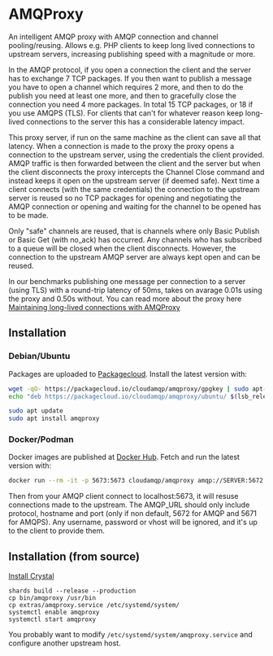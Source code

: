 # AMQProxy

An intelligent AMQP proxy with AMQP connection and channel pooling/reusing. Allows e.g. PHP clients to keep long lived connections to upstream servers, increasing publishing speed with a magnitude or more.

In the AMQP protocol, if you open a connection the client and the server has to exchange 7 TCP packages. If you then want to publish a message you have to open a channel which requires 2 more, and then to do the publish you need at least one more, and then to gracefully close the connection you need 4 more packages. In total 15 TCP packages, or 18 if you use AMQPS (TLS). For clients that can't for whatever reason keep long-lived connections to the server this has a considerable latency impact.

This proxy server, if run on the same machine as the client can save all that latency. When a connection is made to the proxy the proxy opens a connection to the upstream server, using the credentials the client provided. AMQP traffic is then forwarded between the client and the server but when the client disconnects the proxy intercepts the Channel Close command and instead keeps it open on the upstream server (if deemed safe). Next time a client connects (with the same credentials) the connection to the upstream server is reused so no TCP packages for opening and negotiating the AMQP connection or opening and waiting for the channel to be opened has to be made.

Only "safe" channels are reused, that is channels where only Basic Publish or Basic Get (with no_ack) has occurred. Any channels who has subscribed to a queue will be closed when the client disconnects. However, the connection to the upstream AMQP server are always kept open and can be reused.

In our benchmarks publishing one message per connection to a server (using TLS) with a round-trip latency of 50ms, takes on avarage 0.01s using the proxy and 0.50s without. You can read more about the proxy here [Maintaining long-lived connections with AMQProxy](https://www.cloudamqp.com/blog/2019-05-29-maintaining-long-lived-connections-with-AMQProxy.html)


## Installation

### Debian/Ubuntu

Packages are uploaded to [Packagecloud](https://packagecloud.io/cloudamqp/amqproxy). Install the latest version with:

```sh
wget -qO- https://packagecloud.io/cloudamqp/amqproxy/gpgkey | sudo apt-key add -
echo "deb https://packagecloud.io/cloudamqp/amqproxy/ubuntu/ $(lsb_release -cs) main" | sudo tee /etc/apt/sources.list.d/amqproxy.list

sudo apt update
sudo apt install amqproxy
```

### Docker/Podman

Docker images are published at [Docker Hub](https://hub.docker.com/r/cloudamqp/amqproxy). Fetch and run the latest version with:

```sh
docker run --rm -it -p 5673:5673 cloudamqp/amqproxy amqp://SERVER:5672
```

Then from your AMQP client connect to localhost:5673, it will resuse connections made to the upstream. The AMQP_URL should only include protocol, hostname and port (only if non default, 5672 for AMQP and 5671 for AMQPS). Any username, password or vhost will be ignored, and it's up to the client to provide them.

## Installation (from source)

[Install Crystal](https://crystal-lang.org/install/)

```
shards build --release --production
cp bin/amqproxy /usr/bin
cp extras/amqproxy.service /etc/systemd/system/
systemctl enable amqproxy
systemctl start amqproxy
```

You probably want to modify `/etc/systemd/system/amqproxy.service` and configure another upstream host.
